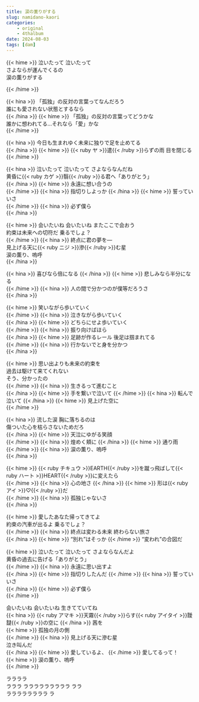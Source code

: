 ```yaml
---
title: 涙の薫りがする
slug: namidano-kaori
categories: 
    - original
    - 4thalbum
date: 2024-08-03
tags: [dam]
---
```


{{< hime >}}
泣いたって 泣いたって  
さよならが運んでくるの  
涙の薫りがする  

{{< /hime >}}

{{< hina >}}
「孤独」の反対の言葉ってなんだろう  
誰にも愛されない状態とするなら  
{{< /hina >}}
{{< hime >}}
「孤独」の反対の言葉ってどうかな  
誰かに想われてる…それなら「愛」かな  
{{< /hime >}}

{{< hina >}}
今日も生まれゆく未来に独りで足を止めてる  
{{< /hina >}}
{{< hime >}}
{{< ruby ヤ >}}遣{{< /ruby >}}らずの雨 目を閉じる  
{{< /hime >}}

{{< hina >}}
泣いたって 泣いたって さよならなんだね  
黄昏に{{< ruby カゲ >}}翳{{< /ruby >}}る君へ「ありがとう」  
{{< /hina >}}
{{< hime >}}
永遠に想い合うの  
{{< /hime >}}
{{< hina >}}
指切りしよっか
{{< /hina >}} 
{{< hime >}}
誓っていいさ  
{{< /hime >}}
{{< hina >}}
必ず僕ら  
{{< /hina >}}

{{< hime >}}
会いたいね 会いたいね またここで会おう  
約束は未来への切符だ 乗るでしょ？  
{{< /hime >}}
{{< hina >}}
終点に君の夢を―  
見上げる天に{{< ruby ニジ >}}滲{{< /ruby >}}む星  
涙の薫り、嗚呼  
{{< /hina >}}

{{< hina >}}
喜びなら倍になる 
{{< /hina >}}
{{< hime >}}
悲しみなら半分になる  
{{< /hime >}}
{{< hina >}}
人の間で分かつのが僕等だろうさ  
{{< /hina >}}

{{< hime >}}
笑いながら歩いていく  
{{< /hime >}}
{{< hina >}}
泣きながら歩いていく  
{{< /hina >}}
{{< hime >}}
どちらにせよ歩いていく  
{{< /hime >}}
{{< hina >}}
振り向けばほら  
{{< /hina >}}
{{< hime >}}
足跡が作るレール 後足は掴まれてる  
{{< /hime >}}
{{< hina >}}
行かないでと身を分かつ  
{{< /hina >}}

{{< hime >}}
思い出よりも未来の約束を  
過去は駆けて来てくれない  
そう、分かったの  
{{< /hime >}}
{{< hina >}}
生きるって進むこと  
{{< /hina >}}
{{< hime >}}
手を繋いで泣いて
{{< /hime >}}
{{< hina >}}
転んで泣いて
{{< /hina >}}
{{< hime >}}
見上げた空に  
{{< /hime >}}

{{< hina >}}
流した涙 胸に落ちるのは  
傷ついた心を枯らさないためだろ  
{{< /hina >}}
{{< hime >}}
天泣にゆがる笑顔  
{{< /hime >}}
{{< hina >}}
煌めく頬に 
{{< /hina >}}
{{< hime >}}
通り雨  
{{< /hime >}}
{{< hina >}}
涙の薫り、嗚呼  
{{< /hina >}}

{{< hime >}}
{{< ruby チキュウ >}}EARTH{{< /ruby >}}を蹴っ飛ばして{{< ruby ハート >}}HEART{{< /ruby >}}に変えたら  
{{< /hime >}}
{{< hina >}}
心の地さ 
{{< /hina >}}
{{< hime >}}
形は{{< ruby アイ >}}♡{{< /ruby >}}だ  
{{< /hime >}}
{{< hina >}}
孤独じゃないさ  
{{< /hina >}}

{{< hime >}}
愛したあなた帰ってきてよ  
約束の汽車が出るよ 乗るでしょ？  
{{< /hime >}}
{{< hina >}}
終点は変わる未来 終わらない旅さ  
{{< /hina >}}
{{< hime >}}
“別れ”はそっか 
{{< /hime >}}
“変われ”の合図だ  

{{< hime >}}
泣いたって 泣いたって さよならなんだよ  
黄昏の過去に告げる「ありがとう」  
{{< /hime >}}
{{< hina >}}
永遠に思い出すよ  
{{< /hina >}}
{{< hime >}}
指切りしたんだ 
{{< /hime >}}
{{< hina >}}
誓っていいさ  
{{< /hina >}}
{{< hime >}}
必ず僕ら  
{{< /hime >}}

会いたいね 会いたいね 生きてていてね  
{{< hina >}}
{{< ruby アマキ >}}天霧{{< /ruby >}}らす{{< ruby アイタイ >}}靉靆{{< /ruby >}}の空に 
{{< /hina >}}
茜を  
{{< hime >}}
孤独の月の側  
{{< /hime >}}
{{< hina >}}
見上げる天に滲む星  
泣き叫んだ  
{{< /hina >}}
{{< hime >}}
愛しているよ、
{{< /hime >}}
愛してるって！  
{{< hime >}}
涙の薫り、嗚呼  
{{< /hime >}}

ララララ  
ラララ ラララララララララ ララ  
ララララララララ ラ  